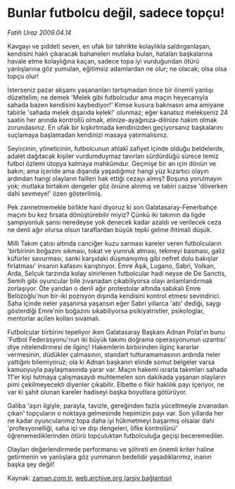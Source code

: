 # Bunlar futbolcu değil, sadece topçu!

*Fatih Uraz 2009.04.14*

<tr><td class="metin" colspan="2" style="padding-top: 20px; padding-left: 5px; padding-right: 10px;">Kavgayı ve şiddeti seven, en ufak bir tahrikte kolaylıkla saldırganlaşan, kendisini haklı çıkaracak bahaneleri mutlaka bulan, hataları başkalarına havale etme kolaylığına kaçan, sadece topa iyi vurduğundan ötürü yanlışlarına göz yumulan, eğitimsiz adamlardan ne olur; ne olacak; olsa olsa topçu olur!</td></tr><tr><td class="metin" colspan="2" style="padding-top: 20px; padding-left: 5px; padding-right: 10px;"><p>İsterseniz pazar akşamı yaşananları tartışmadan önce bir önemli yanlışı düzeltelim; ne demek 'Melek gibi futbolcudur ama maçın heyecanıyla sahada bazen kendisini kaybediyor!' Kimse kusura bakmasın ama amiyane tabirle 'sahada melek dışarıda kelek!' olunmaz; eğer kanatsız melekseniz 24 saatin her anında kontrollü olmak, elinize-ayağınıza-dilinize hakim olmak zorundasınız. En ufak bir kışkırtmada kendinizden geçiyorsanız başkalarını suçlamaya başlamadan kendinizi masaya yatırmalısınız.
<p>Seyircinin, yöneticinin, futbolcunun ahlakî zafiyet içinde olduğu beldelerde, adalet dağıtacak kişiler vurdumduymaz tavırları sürdürdüğü sürece temiz futbol özlemi ütopya kalmaya mahkûmdur. Geçmişe bir an için dönün ve bakın; ama içeride ama dışarıda yaşadığımız hangi yüz kızartıcı olayın ardından hangi olayların failleri hak ettiği cezayı almış? Boşuna yorulmayın yok; mutlaka birtakım dengeler göz önüne alınmış ve tabiri caizse 'döverken dahi sevmeye!' özen gösterilmiş.
<p>Pek zannetmemekle birlikte hani diyoruz ki son Galatasaray-Fenerbahçe maçını bu kez fırsata dönüştürebilir miyiz? Çünkü iki takımın da ligde şampiyonluk şansı neredeyse yok denecek kadar azaldı ve verilecek ceza ne denli ağır olursa olsun taraflardan büyük tepki gelme ihtimali düşük.
<p>Milli Takım çatısı altında canciğer kuzu sarması kareler veren futbolcuların 'birbirinin boğazını sıkması, tokat ve yumruk atması, tekmeyi basması, galiz küfürler savurması, sanki karşıdaki düşmanıymış gibi nefret dolu bakışlar fırlatması' insanın kafasını karıştırıyor. Emre Aşık, Lugano, Sabri, Volkan, Arda, Selçuk tarzında kolay sinirlenen futbolcular hadi neyse de De Sanctis, Semih gibi oyuncular bile zıvanadan çıkabiliyorsa olayı anlamlandırmak zorlaşıyor. Öte yandan o denli ağır protestolar altında sabıkalı Emre Belözoğlu'nun bir-iki pozisyon dışında kendisini kontrol etmesi sevindirici. Saha içinde neler yaşanırsa yaşansın eğer Sabri yıllarca 'abi' dediği, saygı gösterdiği Emre'nin boğazını sıkabiliyorsa psikiyatristler, psikologlar, mentorlar acilen kolları sıvamalı.
<p>Futbolcular birbirini tepeliyor iken Galatasaray Başkanı Adnan Polat'ın bunu 'Futbol Federasyonu'nun iki büyük takımı doğrama operasyonunun uzantısı' diye nitelendirmesi de ilginç! Hakemlerin birbirinden ilginç kararlar vermesinin, düdükler çalmasının, standart tutturamamasının ardında neler yattığını bilemiyoruz; ola ki Adnan başkanın elinde somut belgeler varsa kamuoyuyla paylaşmasında yarar var. Maçın hakemi ısrarla takımları sahada 11'er kişi tutmaya çalışmasaydı muhtemelen son dakikada yaşanan olayların pimi çekilmeyecekti diyenler çıkabilir. Elbette o fikir haklılık payı içeriyor, ne var ki şahit olunan kareler hadiseyi başka boyutlara götürüyor.
<p>Galiba 'aşırı ilgiyle, parayla, tavizle, gereğinden fazla yüceltmeyle zıvanadan çıkan' topçuların o noktaya gelmesinde hepimizin payı var. Son yıllarda her ne kadar oyuncularımız topa daha iyi hükmetmeyi başarmış olsalar dahi 'profesyonelliği, saha içi ve dışı dengeleri, öfke kontrolünü' öğrenemediklerinden ötürü topçuluktan futbolculuğa geçişi beceremediler.
<p>Olayları değerlendirmede performansı ve şöhreti en önemli kriter haline getirmenin ve yanlışlara göz yummanın bedelidir yaşadıklarımız, inanın başka şey değil!<br/></p></p></p></p></p></p></p></td></tr>

Kaynak: [zaman.com.tr](http://zaman.com.tr/yazar.do?yazino=837165), [web.archive.org (arşiv bağlantısı)](http://web.archive.org/web/20090415053713/http://www.zaman.com.tr:80/yazar.do?yazino=837165)
